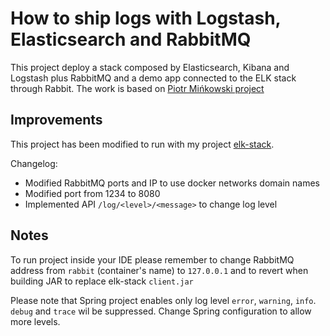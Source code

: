 # How to ship logs with Logstash, Elasticsearch and RabbitMQ

This project deploy a stack composed by Elasticsearch, Kibana and Logstash plus RabbitMQ and a demo app connected to the ELK stack through Rabbit. The work is based on [Piotr Mińkowski project](https://piotrminkowski.wordpress.com/2017/02/03/how-to-ship-logs-with-logstash-elasticsearch-and-rabbitmq/)

## Improvements
This project has been modified to run with my project [elk-stack](https://github.com/alessandrovalentini/elk-stack).

Changelog:
* Modified RabbitMQ ports and IP to use docker networks domain names
* Modified port from 1234 to 8080
* Implemented API `/log/<level>/<message>` to change log level

## Notes
To run project inside your IDE please remember to change RabbitMQ address from `rabbit` (container's name) to `127.0.0.1` and to revert when building JAR to replace elk-stack `client.jar`

Please note that Spring project enables only log level `error`, `warning`, `info`. `debug` and `trace` wil be suppressed. Change Spring configuration to allow more levels.
